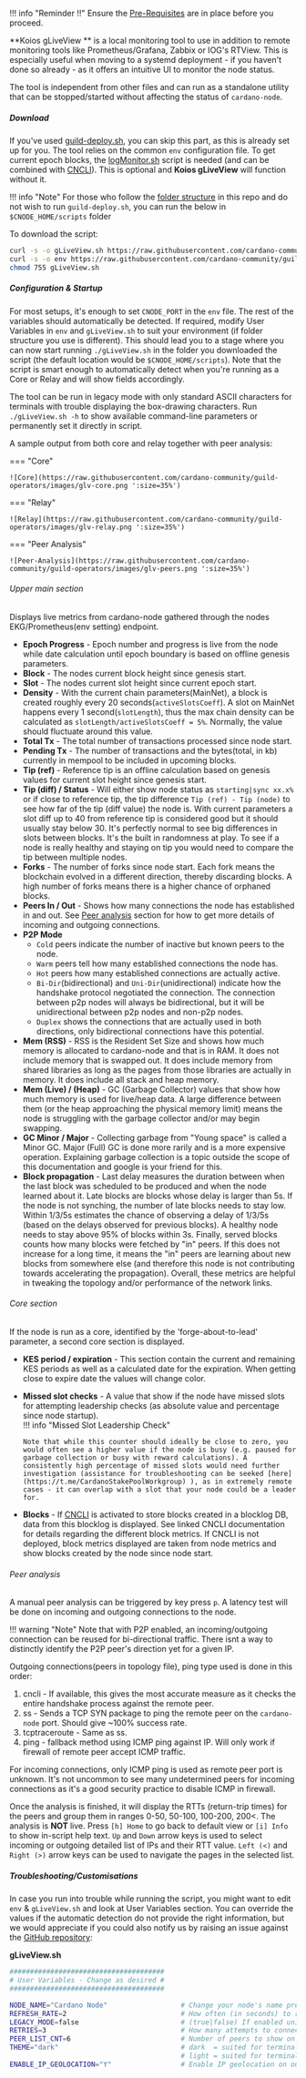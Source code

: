 !!! info "Reminder !!"
    Ensure the [Pre-Requisites](../basics.md#pre-requisites) are in place before you proceed.

**Koios gLiveView ** is a local monitoring tool to use in addition to remote monitoring tools like Prometheus/Grafana, Zabbix or IOG's RTView. This is especially useful when moving to a systemd deployment - if you haven't done so already - as it offers an intuitive UI to monitor the node status.

The tool is independent from other files and can run as a standalone utility that can be stopped/started without affecting the status of `cardano-node`.

##### Download

If you've used [guild-deploy.sh](../basics.md#pre-requisites), you can skip this part, as this is already set up for you. The tool relies on the common `env` configuration file.
To get current epoch blocks, the [logMonitor.sh](../Scripts/logmonitor.md) script is needed (and can be combined with [CNCLI](../Scripts/cncli.md)). This is optional and **Koios gLiveView** will function without it.

!!! info "Note"
    For those who follow the [folder structure](../basics.md#folder-structure) in this repo and do not wish to run `guild-deploy.sh`, you can run the below in `$CNODE_HOME/scripts` folder

To download the script:

```bash
curl -s -o gLiveView.sh https://raw.githubusercontent.com/cardano-community/guild-operators/master/scripts/cnode-helper-scripts/gLiveView.sh
curl -s -o env https://raw.githubusercontent.com/cardano-community/guild-operators/master/scripts/cnode-helper-scripts/env
chmod 755 gLiveView.sh
```

##### Configuration & Startup

For most setups, it's enough to set `CNODE_PORT` in the `env` file. The rest of the variables should automatically be detected. If required, modify User Variables in `env` and `gLiveView.sh` to suit your environment (if folder structure you use is different). This should lead you to a stage where you can now start running `./gLiveView.sh` in the folder you downloaded the script (the default location would be `$CNODE_HOME/scripts`). Note that the script is smart enough to automatically detect when you're running as a Core or Relay and will show fields accordingly.

The tool can be run in legacy mode with only standard ASCII characters for terminals with trouble displaying the box-drawing characters. Run `./gLiveView.sh -h` to show available command-line parameters or permanently set it directly in script.

A sample output from both core and relay together with peer analysis:

=== "Core"

    ![Core](https://raw.githubusercontent.com/cardano-community/guild-operators/images/glv-core.png ':size=35%')

=== "Relay"

    ![Relay](https://raw.githubusercontent.com/cardano-community/guild-operators/images/glv-relay.png ':size=35%')

=== "Peer Analysis"

    ![Peer-Analysis](https://raw.githubusercontent.com/cardano-community/guild-operators/images/glv-peers.png ':size=35%')


###### Upper main section

Displays live metrics from cardano-node gathered through the nodes EKG/Prometheus(env setting) endpoint.

- **Epoch Progress** - Epoch number and progress is live from the node while date calculation until epoch boundary is based on offline genesis parameters.  
- **Block** - The nodes current block height since genesis start.  
- **Slot** - The nodes current slot height since current epoch start.  
- **Density** - With the current chain parameters(MainNet), a block is created roughly every 20 seconds(`activeSlotsCoeff`). A slot on MainNet happens every 1 second(`slotLength`), thus the max chain density can be calculated as `slotLength/activeSlotsCoeff = 5%`. Normally, the value should fluctuate around this value.  
- **Total Tx** - The total number of transactions processed since node start.  
- **Pending Tx** - The number of transactions and the bytes(total, in kb) currently in mempool to be included in upcoming blocks.  
- **Tip (ref)** - Reference tip is an offline calculation based on genesis values for current slot height since genesis start.  
- **Tip (diff) / Status** - Will either show node status as `starting|sync xx.x%` or if close to reference tip, the tip difference `Tip (ref) - Tip (node)` to see how far of the tip (diff value) the node is. With current parameters a slot diff up to 40 from reference tip is considered good but it should usually stay below 30. It's perfectly normal to see big differences in slots between blocks. It's the built in randomness at play. To see if a node is really healthy and staying on tip you would need to compare the tip between multiple nodes.  
- **Forks** - The number of forks since node start. Each fork means the blockchain evolved in a different direction, thereby discarding blocks. A high number of forks means there is a higher chance of orphaned blocks.  
- **Peers In / Out** - Shows how many connections the node has established in and out. See [Peer analysis](#peer-analysis) section for how to get more details of incoming and outgoing connections.  
- **P2P Mode** 
  - `Cold` peers indicate the number of inactive but known peers to the node.
  - `Warm` peers tell how many established connections the node has.
  - `Hot` peers how many established connections are actually active.
  - `Bi-Dir`(bidirectional) and `Uni-Dir`(unidirectional) indicate how the handshake protocol negotiated the connection. The connection between p2p nodes will always be bidirectional, but it will be unidirectional between p2p nodes and non-p2p nodes. 
  - `Duplex` shows the connections that are actually used in both directions, only bidirectional connections have this potential.
- **Mem (RSS)** - RSS is the Resident Set Size and shows how much memory is allocated to cardano-node and that is in RAM. It does not include memory that is swapped out. It does include memory from shared libraries as long as the pages from those libraries are actually in memory. It does include all stack and heap memory.  
- **Mem (Live) / (Heap)** - GC (Garbage Collector) values that show how much memory is used for live/heap data. A large difference between them (or the heap approaching the physical memory limit) means the node is struggling with the garbage collector and/or may begin swapping.  
- **GC Minor / Major** - Collecting garbage from "Young space" is called a Minor GC. Major (Full) GC is done more rarily and is a more expensive operation. Explaining garbage collection is a topic outside the scope of this documentation and google is your friend for this.  
- **Block propagation** - Last delay measures the duration between when the last block was scheduled to be produced and when the node learned about it. Late blocks are blocks whose delay is larger than 5s. If the node is not synching, the number of late blocks needs to stay low. Within 1/3/5s estimates the chance of observing a delay of 1/3/5s (based on the delays observed for previous blocks). A healthy node needs to stay above 95% of blocks within 3s. Finally, served blocks counts how many blocks were fetched by "in" peers. If this does not increase for a long time, it means the "in" peers are learning about new blocks from somewhere else (and therefore this node is not contributing towards accelerating the propagation). Overall, these metrics are helpful in tweaking the topology and/or performance of the network links.  

###### Core section

If the node is run as a core, identified by the 'forge-about-to-lead' parameter, a second core section is displayed.

- **KES period / expiration** - This section contain the current and remaining KES periods as well as a calculated date for the expiration. When getting close to expire date the values will change color.  
- **Missed slot checks** - A value that show if the node have missed slots for attempting leadership checks (as absolute value and percentage since node startup).  
  !!! info "Missed Slot Leadership Check"  
      
      Note that while this counter should ideally be close to zero, you would often see a higher value if the node is busy (e.g. paused for garbage collection or busy with reward calculations). A consistently high percentage of missed slots would need further investigation (assistance for troubleshooting can be seeked [here](https://t.me/CardanoStakePoolWorkgroup) ), as in extremely remote cases - it can overlap with a slot that your node could be a leader for.

- **Blocks** - If [CNCLI](../Scripts/cncli.md) is activated to store blocks created in a blocklog DB, data from this blocklog is displayed. See linked CNCLI documentation for details regarding the different block metrics. If CNCLI is not deployed, block metrics displayed are taken from node metrics and show blocks created by the node since node start.

###### Peer analysis

A manual peer analysis can be triggered by key press `p`. A latency test will be done on incoming and outgoing connections to the node.

!!! warning "Note"
    Note that with P2P enabled, an incoming/outgoing connection can be reused for bi-directional traffic. There isnt a way to distinctly identify the P2P peer's direction yet for a given IP.

Outgoing connections(peers in topology file), ping type used is done in this order:  
1. cncli - If available, this gives the most accurate measure as it checks the entire handshake process against the remote peer.  
2. ss - Sends a TCP SYN package to ping the remote peer on the `cardano-node` port. Should give ~100% success rate.  
2. tcptraceroute - Same as ss.  
3. ping - fallback method using ICMP ping against IP. Will only work if firewall of remote peer accept ICMP traffic.  

For incoming connections, only ICMP ping is used as remote peer port is unknown. It's not uncommon to see many undetermined peers for incoming connections as it's a good security practice to disable ICMP in firewall.

Once the analysis is finished, it will display the RTTs (return-trip times) for the peers and group them in ranges 0-50, 50-100, 100-200, 200<. The analysis is **NOT** live. Press `[h] Home` to go back to default view or `[i] Info` to show in-script help text. `Up` and `Down` arrow keys is used to select incoming or outgoing detailed list of IPs and their RTT value. `Left (<)` and `Right (>)` arrow keys can be used to navigate the pages in the selected list.

##### Troubleshooting/Customisations

In case you run into trouble while running the script, you might want to edit `env` & `gLiveView.sh` and look at User Variables section. You can override the values if the automatic detection do not provide the right information, but we would appreciate if you could also notify us by raising an issue against the [GitHub repository](https://github.com/cardano-community/guild-operators/issues):

**gLiveView.sh**
```bash
######################################
# User Variables - Change as desired #
######################################

NODE_NAME="Cardano Node"                  # Change your node's name prefix here, keep at or below 19 characters!
REFRESH_RATE=2                            # How often (in seconds) to refresh the view (additional time for processing and output may slow it down)
LEGACY_MODE=false                         # (true|false) If enabled unicode box-drawing characters will be replaced by standard ASCII characters
RETRIES=3                                 # How many attempts to connect to running Cardano node before erroring out and quitting
PEER_LIST_CNT=6                           # Number of peers to show on each in/out page in peer analysis view
THEME="dark"                              # dark  = suited for terminals with a dark background
                                          # light = suited for terminals with a bright background
ENABLE_IP_GEOLOCATION="Y"                 # Enable IP geolocation on outgoing and incoming connections using ip-api.com
```
